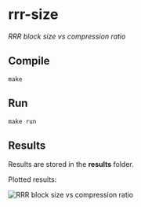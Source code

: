 # rrr-size

*RRR block size vs compression ratio*

## Compile

```make```

## Run

```make run```

## Results

Results are stored in the **results** folder.

Plotted results:

![RRR block size vs compression ratio](http://fejlesztek.hu/wp-content/uploads/2014/08/rrr-size.png)
